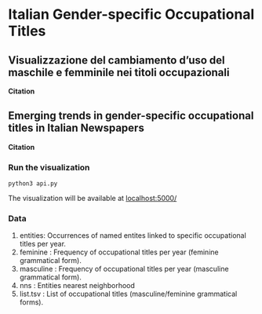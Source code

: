 # Italian Gender-specific Occupational Titles

## Visualizzazione del cambiamento d’uso del maschile e femminile nei titoli occupazionali

<b> Citation </b>

## Emerging trends in gender-specific occupational titles in Italian Newspapers

<b> Citation </b>

### Run the visualization

```
python3 api.py
```
The visualization will be available at [localhost:5000/](http://localhost:5000/)

### Data

1. entities: Occurrences of named entites linked to specific occupational titles per year.
2. feminine : Frequency of occupational titles per year (feminine grammatical form).
3. masculine : Frequency of occupational titles per year (masculine grammatical form).
4. nns : Entities nearest neighborhood
5. list.tsv : List of occupational titles (masculine/feminine grammatical forms).
